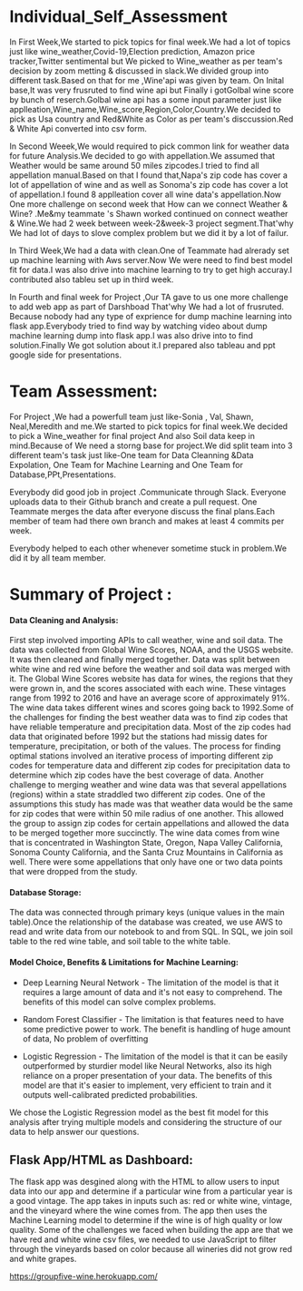 # Individual_Self_Assessment
 
 
 In First Week,We started to pick topics for final week.We had a lot of topics just like wine_weather,Covid-19,Election prediction, Amazon price tracker,Twitter sentimental but We picked to Wine_weather as per team's decision by zoom metting & discussed in slack.We divided group into different task.Based on that  for me ,Wine'api was given by team. On Inital base,It was very frusruted to find wine api but Finally i gotGolbal wine score  by bunch of reserch.Golbal wine api has a some input parameter just like applleation,Wine_name,Wine_score,Region,Color,Country.We decided to pick as Usa country and Red&White as Color as per team's disccussion.Red & White Api converted into csv form.
 
 
 
 
 In Second Weeek,We would required to pick common link for weather data for future Analysis.We decided to go with appellation.We assumed that Weather would be same around 50 miles zipcodes.I tried to find all appellation manual.Based on that I found that,Napa's zip code has cover a lot of appellation of wine and as well as Sonoma's zip code has cover a lot of appellation.I found 8 applleation cover all wine data's appellation.Now One more challenge on second week that  How can we  connect Weather & Wine? .Me&my teammate 's Shawn worked continued on connect weather & Wine.We had 2 week between week-2&week-3 project segment.That'why We had lot of days to slove complex problem but we did it by a lot of failur.
 
 
 
 In Third Week,We had a data with clean.One of Teammate had alrerady set up machine learning with Aws server.Now We were need to find best model fit for data.I was also drive into machine learning to try to get high accuray.I contributed also tableu set up in third week.
 
 
In Fourth and final week for Project ,Our TA gave to us  one more challenge to add web app as part of Darshboad That'why We had a lot of frusruted. Because nobody had any type of exprience  for dump machine learning into flask app.Everybody tried to find way by watching video about dump machine learning dump into flask app.I was also drive into to find solution.Finally We got solution about it.I prepared also  tableau and ppt google side for presentations.




# Team Assessment:


For Project ,We had a powerfull team just like-Sonia , Val, Shawn, Neal,Meredith and me.We started to pick topics for final week.We decided to pick a Wine_weather for final project And also Soil data keep in mind.Because  of We need a storng base for project.We did split team into 3 different team's task just like-One team for Data Cleanning &Data Expolation, One Team for Machine Learning and One Team for Database,PPt,Presentations. 


Everybody did good job in project .Communicate through Slack. Everyone uploads data to their Github branch and create a pull request. One Teammate merges the data after everyone discuss the final plans.Each member of team had there own branch and makes at least 4 commits per week.

Everybody helped to each other whenever sometime stuck in problem.We did it by all team member.

# Summary of Project :

#### Data Cleaning and Analysis:

First step involved importing APIs to call weather, wine and soil data. The data was collected from Global Wine Scores, NOAA, and the USGS website. It was then cleaned and finally merged together. Data was split between white wine and red wine before the weather and soil data was merged with it. The Global Wine Scores website has data for wines, the regions that they were grown in, and the scores associated with each wine. These vintages range from 1992 to 2016 and have an average score of approximately 91%. The wine data takes different wines and scores going back to 1992.Some of the challenges for finding the best weather data was to find zip codes that have reliable temperature and precipitation data. Most of the zip codes had data that originated before 1992 but the stations had missig dates for temperature, precipitation, or both of the values. The process for finding optimal stations involved an iterative process of importing different zip codes for temperature data and different zip codes for precipitation data to determine which zip codes have the best coverage of data. Another challenge to merging weather and wine data was that several appellations (regions) within a state straddled two different zip codes. One of the assumptions this study has made was that weather data would be the same for zip codes that were within 50 mile radius of one another. This allowed the group to assign zip codes for certain appellations and allowed the data to be merged together more succinctly. The wine data comes from wine that is concentrated in Washington State, Oregon, Napa Valley California, Sonoma County California, and the Santa Cruz Mountains in California as well. There were some appellations that only have one or two data points that were dropped from the study.

#### Database Storage:


The data was connected through primary keys (unique values in the main table).Once the relationship of the database was created, we use AWS to read and write data from our notebook to and from SQL. In SQL, we join soil table to the red wine table, and soil table to the white table.

#### Model Choice, Benefits & Limitations for Machine Learning:

* Deep Learning Neural Network - The limitation of the model is that it requires a large amount of data and it's not easy to comprehend. The benefits of this model can solve complex problems.

* Random Forest Classifier - The limitation is that features need to have some predictive power to work. The benefit is handling of huge amount of data, No problem of overfitting

* Logistic Regression - The limitation of the model is that it can be easily outperformed by sturdier model like Neural Networks, also its high reliance on a proper presentation of your data. The benefits of this model are that it's easier to implement, very efficient to train and it outputs well-calibrated predicted probabilities.



We chose the Logistic Regression model as the best fit model for this analysis after trying multiple models and considering the structure of our data to help answer our questions.


## Flask App/HTML as Dashboard:


The flask app was desgined along with the HTML to allow users to input data into our app and determine if a particular wine from a particular year is a good vintage. The app takes in inputs such as: red or white wine, vintage, and the vineyard where the wine comes from. The app then uses the Machine Learning model to determine if the wine is of high quality or low quality. Some of the challenges we faced when building the app are that we have red and white wine csv files, we needed to use JavaScript to filter through the vineyards based on color because all wineries did not grow red and white grapes.



https://groupfive-wine.herokuapp.com/


